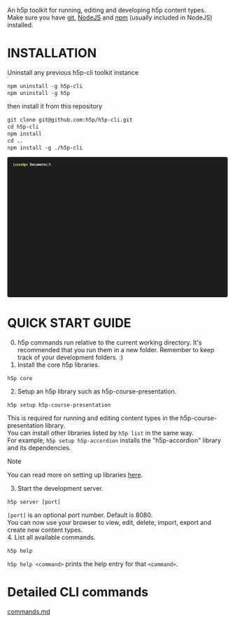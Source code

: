 An h5p toolkit for running, editing and developing h5p content types.  
Make sure you have [git](https://git-scm.com/downloads), [NodeJS](https://nodejs.org/en/download/current) and [npm](https://docs.npmjs.com/downloading-and-installing-node-js-and-npm) (usually included in NodeJS) installed.  

# INSTALLATION

Uninstall any previous h5p-cli toolkit instance
```
npm uninstall -g h5p-cli
npm uninstall -g h5p
```
then install it from this repository
```
git clone git@github.com:h5p/h5p-cli.git
cd h5p-cli
npm install
cd ..
npm install -g ./h5p-cli
```

![installation gif](assets/docs/install.gif)

# QUICK START GUIDE

0. h5p commands run relative to the current working directory. It's recommended that you run them in a new folder. Remember to keep track of your development folders. :)  
1. Install the core h5p libraries.
```
h5p core
```
2. Setup an h5p library such as h5p-course-presentation.
```
h5p setup h5p-course-presentation
```
This is required for running and editing content types in the h5p-course-presentation library.  
You can install other libraries listed by `h5p list` in the same way.  
For example, `h5p setup h5p-accordion` installs the "h5p-accordion" library and its dependencies.  
> [!NOTE]
> You can read more on setting up libraries [here](assets/docs/setup.md).  
3. Start the development server.
```
h5p server [port]
```
`[port]` is an optional port number. Default is 8080.  
You can now use your browser to view, edit, delete, import, export and create new content types.  
4. List all available commands.
```
h5p help
```
`h5p help <command>` prints the help entry for that `<command>`.  

# Detailed CLI commands

[commands.md](assets/docs/commands.md)
